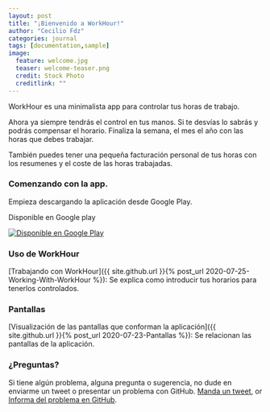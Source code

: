 ```yaml
---
layout: post
title: "¡Bienvenido a WorkHour!"
author: "Cecilio Fdz"
categories: journal
tags: [documentation,sample]
image:
  feature: welcome.jpg
  teaser: welcome-teaser.png
  credit: Stock Photo
  creditlink: ""
---
```


WorkHour es una minimalista app para controlar tus horas de trabajo.

Ahora ya siempre tendrás el control en tus manos. Si te desvías lo sabrás y podrás compensar el horario. Finaliza la semana, el mes el año con las horas que debes trabajar.

También puedes tener una pequeña facturación personal de tus horas con los resumenes y el coste de las horas trabajadas.

### Comenzando con la app.

Empieza descargando la aplicación desde Google Play.

Disponible en Google play

<a href='https://play.google.com/store/apps/details?id=com.naturalmotion.customstreetracer2&pcampaignid=pcampaignidMKT-Other-global-all-co-prtnr-py-PartBadge-Mar2515-1'><img alt='Disponible en Google Play' src='https://play.google.com/intl/en_us/badges/static/images/badges/es_badge_web_generic.png'/></a>


### Uso de WorkHour

[Trabajando con WorkHour]({{ site.github.url }}{% post_url 2020-07-25-Working-With-WorkHour %}): Se explica como introducir tus horarios para tenerlos controlados.


### Pantallas

[Visualización de las pantallas que conforman la aplicación]({{ site.github.url }}{% post_url 2020-07-23-Pantallas %}): Se relacionan las pantallas de la aplicación.

### ¿Preguntas?

Si tiene algún problema, alguna pregunta o sugerencia, no dude en enviarme un tweet o presentar un problema con GitHub. [Manda un tweet](https://twitter.com/kontask), or [Informa del problema en GitHub](https://github.com/ceciliofdz/trdos/issues/new).
